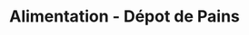 ---
title: "Alimentation - Dépot de Pains"
url: /quistinic/alimentation-depot-de-pains/
shop: commodité
---